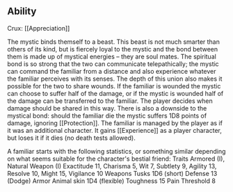 ## Ability
Crux: [[Appreciation]]

The mystic binds themself to a beast. This beast is not much smarter than others of its kind, but is fiercely loyal to the mystic and the bond between them is made up of mystical energies – they are soul mates. The spiritual bond is so strong that the two can communicate telepathically; the mystic can command the familiar from a distance and also experience whatever the familiar perceives with its senses. The depth of this union also makes it possible for the two to share wounds. If the familiar is wounded the mystic can choose to suffer half of the damage, or if the mystic is wounded half of the damage can be transferred to the familiar. The player decides when damage should be shared in this way. There is also a downside to the mystical bond: should the familiar die the mystic suffers 1D8 points of damage, ignoring [[Protection]]. The familiar is managed by the player as if it was an additional character. It gains [[Experience]] as a player character, but loses it if it dies (no death tests allowed).

A familiar starts with the following statistics, or something similar depending on what seems suitable for the character's bestial friend: Traits Armored (I), Natural Weapon (I) Exactitude 11, Charisma 5, Wit 7, Subtlety 9, Agility 13, Resolve 10, Might 15, Vigilance 10 Weapons Tusks 1D6 (short) Defense 13 (Dodge) Armor Animal skin 1D4 (flexible) Toughness 15 Pain Threshold 8